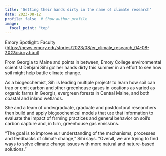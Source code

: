 ```yaml
---
title: 'Getting their hands dirty in the name of climate research'
date: 2023-08-12
profile: false  # Show author profile
image:
  focal_point: "top"
---
```

Emory Spotlight: Faculty (https://news.emory.edu/stories/2023/08/er_climate_research_04-08-2023/story.html)

From Georgia to Maine and points in between, Emory College environmental scientist Debjani Sihi got her hands dirty this summer in an effort to see how soil might help battle climate change.

As a biogeochemist, Sihi is leading multiple projects to learn how soil can trap or emit carbon and other greenhouse gases in locations as varied as organic farms in Georgia, evergreen forests in Central Maine, and both coastal and inland wetlands.

She and a team of undergraduate, graduate and postdoctoral researchers then build and apply biogeochemical models that use that information to evaluate the impact of farming practices and general behavior on soil’s carbon capture and, in turn, greenhouse gas emissions.

“The goal is to improve our understanding of the mechanisms, processes and feedbacks of climate change,” Sihi says. “Overall, we are trying to find ways to solve climate change issues with more natural and nature-based solutions.”




 